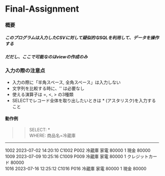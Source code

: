 # Final-Assignment

### 概要
##### このプログラムは入力したCSVに対して疑似的なSQLを利用して、データを操作する
##### だだし、ここで可能なのはviewの作成のみ

### 入力の際の注意点
* 入力の際に「半角スペース, 全角スペース」は入力しない
* 文字列を比較する時に、'' は必要なし
* 使える演算子は =, <, > の3種類
* SELECTでレコード全体を取り出したいときは * (アスタリスク)を入力すること

#### 動作例
>> SELECT: *<br>
>>WHERE: 商品名=冷蔵庫<br>
---------------------------------------------
1002 2023-07-02 14:20:10 C1002 P002 冷蔵庫 家電 80000 1 現金 80000<br>
1009 2023-07-09 10:25:16 C1009 P009 冷蔵庫 家電 80000 1 クレジットカード 80000<br>
1016 2023-07-16 12:25:12 C1016 P016 冷蔵庫 家電 80000 1 現金 80000<br>
